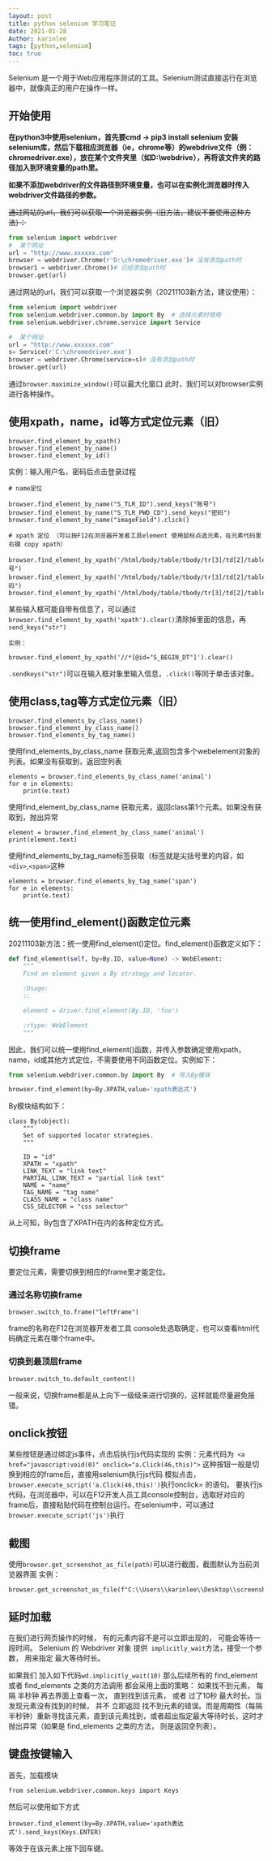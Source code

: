 ```yaml
---
layout: post
title: python selenium 学习笔记
date: 2021-01-28
Author: karinlee
tags: [python,selenium]
toc: true
---
```

Selenium 是一个用于Web应用程序测试的工具。Selenium测试直接运行在浏览器中，就像真正的用户在操作一样。



## 开始使用

**在python3中使用selenium，首先要cmd -> pip3 install selenium 安装selenium库，然后下载相应浏览器（ie，chrome等）的webdrive文件（例：chromedriver.exe），放在某个文件夹里（如D:\webdrive），再将该文件夹的路径加入到环境变量的path里。**

**如果不添加webdriver的文件路径到环境变量，也可以在实例化浏览器时传入webdriver文件路径的参数。**

~~通过网站的url，我们可以获取一个浏览器实例（旧方法，建议不要使用这种方法）：~~

```python
from selenium import webdriver
#  某个网址
url = "http://www.xxxxxx.com"
browser = webdriver.Chrome(r'D:\chromedriver.exe')# 没有添加path时
browser1 = webdriver.Chrome()# 已经添加path时
browser.get(url)
```

通过网站的url，我们可以获取一个浏览器实例（20211103新方法，建议使用）：
```python
from selenium import webdriver
from selenium.webdriver.common.by import By  # 选择元素时使用
from selenium.webdriver.chrome.service import Service

#  某个网址
url = "http://www.xxxxxx.com"
s= Service(r'C:\chromedriver.exe')
browser = webdriver.Chrome(service=s)# 没有添加path时
browser.get(url)


```


通过`browser.maximize_window()`可以最大化窗口
此时，我们可以对browser实例进行各种操作。

## 使用xpath，name，id等方式定位元素（旧）

```
browser.find_element_by_xpath()
browser.find_element_by_name()
browser.find_element_by_id()
```

实例：输入用户名，密码后点击登录过程
```
# name定位

browser.find_element_by_name("S_TLR_ID").send_keys("账号")
browser.find_element_by_name("S_TLR_PWD_CD").send_keys("密码")
browser.find_element_by_name("imageField").click()

# xpath 定位 （可以按F12在浏览器开发者工具element 使用鼠标点选元素，在元素代码里右键 copy xpath）

browser.find_element_by_xpath('/html/body/table/tbody/tr[3]/td[2]/table[1]/tbody/tr[1]/td[2]/div/input').send_keys("账号")
browser.find_element_by_xpath('/html/body/table/tbody/tr[3]/td[2]/table[1]/tbody/tr[2]/td[2]/div/input').send_keys("密码")
browser.find_element_by_xpath('/html/body/table/tbody/tr[3]/td[2]/table[1]/tbody/tr[3]/td/input').click()

```
某些输入框可能自带有信息了，可以通过`browser.find_element_by_xpath('xpath').clear()`清除掉里面的信息，再`send_keys("str")`
```
实例：

browser.find_element_by_xpath('//*[@id="S_BEGIN_DT"]').clear()
```
`.sendkeys("str")`可以在输入框对象里输入信息，`.click()`等同于单击该对象。

##  使用class,tag等方式定位元素（旧）
```
browser.find_elements_by_class_name()
browser.find_element_by_class_name()
browser.find_elements_by_tag_name()
```

使用find_elements_by_class_name 获取元素,返回包含多个webelement对象的列表。如果没有获取到，返回空列表
```
elements = browser.find_elements_by_class_name('animal')
for e in elements:
	print(e.text)
```
使用find_element_by_class_name 获取元素，返回class第1个元素。如果没有获取到，抛出异常
```
element = browser.find_element_by_class_name('animal')
print(element.text)
```

使用find_elements_by_tag_name标签获取（标签就是尖括号里的内容，如`<div>`,`<span>`这种
```
elements = browser.find_elements_by_tag_name('span')
for e in elements:
	print(e.text)
```


## 统一使用find_element()函数定位元素


20211103新方法：统一使用find_element()定位。find_element()函数定义如下：



```python
def find_element(self, by=By.ID, value=None) -> WebElement:
    """
    Find an element given a By strategy and locator.

    :Usage:
    ::

    element = driver.find_element(By.ID, 'foo')

    :rtype: WebElement
    """
```
因此，我们可以统一使用find_element()函数，并传入参数确定使用xpath，name，id或其他方式定位，不需要使用不同函数定位。实例如下：

```python
from selenium.webdriver.common.by import By  # 导入By模块

browser.find_element(by=By.XPATH,value='xpath表达式')

```

By模块结构如下：

```
class By(object):
    """
    Set of supported locator strategies.
    """

    ID = "id"
    XPATH = "xpath"
    LINK_TEXT = "link text"
    PARTIAL_LINK_TEXT = "partial link text"
    NAME = "name"
    TAG_NAME = "tag name"
    CLASS_NAME = "class name"
    CSS_SELECTOR = "css selector"

```
从上可知，By包含了XPATH在内的各种定位方式。

## 切换frame

要定位元素，需要切换到相应的frame里才能定位。

### 通过名称切换frame
```
browser.switch_to.frame("leftFrame")
```
frame的名称在F12在浏览器开发者工具 console处选取确定，也可以查看html代码确定元素在哪个frame中。
### 切换到最顶层frame
```
browser.switch_to.default_content()
```
一般来说，切换frame都是从上向下一级级来进行切换的，这样就能尽量避免报错。

## onclick按钮

某些按钮是通过绑定js事件，点击后执行js代码实现的
实例：元素代码为` <a href="javascript:void(0)" onclick="a.Click(46,this)">`
这种按钮一般是切换到相应的frame后，直接用selenium执行js代码 模拟点击，`browser.execute_script('a.Click(46,this)')`执行onclick= 的语句。
要执行js代码，在浏览器中，可以在F12开发人员工具console控制台，选取好对应的frame后，直接粘贴代码在控制台运行。在selenium中，可以通过`browser.execute_script('js')`执行

## 截图
使用`browser.get_screenshot_as_file(path)`可以进行截图，截图默认为当前浏览器界面
实例：
```
browser.get_screenshot_as_file(f"C:\\Users\\karinlee\\Desktop\\screenshot_yd\\picturename.png")
```
## 延时加载

在我们进行网页操作的时候， 有的元素内容不是可以立即出现的， 可能会等待一段时间。
Selenium 的 Webdriver 对象 提供` implicitly_wait`方法，接受一个参数， 用来指定 最大等待时长。

如果我们 加入如下代码`wd.implicitly_wait(10)`
那么后续所有的 find_element 或者 find_elements 之类的方法调用 都会采用上面的策略：
如果找不到元素， 每隔 半秒钟 再去界面上查看一次， 直到找到该元素， 或者 过了10秒 最大时长。当发现元素没有找到的时候， 并不 立即返回 找不到元素的错误。而是周期性（每隔半秒钟）重新寻找该元素，直到该元素找到，或者超出指定最大等待时长，这时才 抛出异常（如果是 find_elements 之类的方法， 则是返回空列表）。

## 键盘按键输入
首先，加载模块
```
from selenium.webdriver.common.keys import Keys
```

然后可以使用如下方式

    browser.find_element(by=By.XPATH,value='xpath表达式').send_keys(Keys.ENTER)

等效于在该元素上按下回车键。
